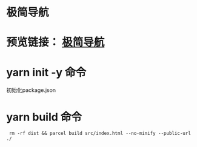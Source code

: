 # 极简导航
# 预览链接： [极简导航](https://xin-hai.github.io/Minimalist-navigation/dist/index.html)
# yarn init -y 命令
初始化package.json
# yarn  build 命令
```angular2html
 rm -rf dist && parcel build src/index.html --no-minify --public-url ./

